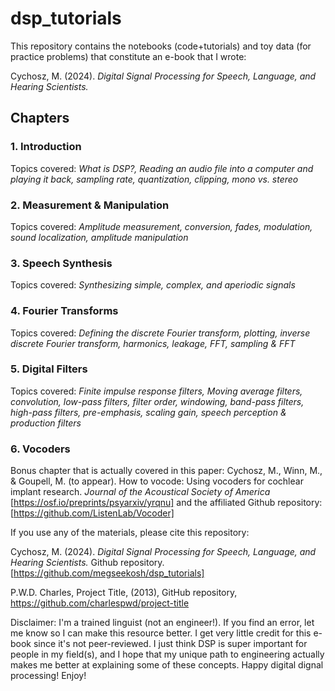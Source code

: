 # dsp_tutorials

This repository contains the notebooks (code+tutorials) and toy data (for practice problems) that constitute an e-book that I wrote:

Cychosz, M. (2024). *Digital Signal Processing for Speech, Language, and Hearing Scientists.* 

## Chapters

### 1. Introduction
Topics covered: *What is DSP?, Reading an audio file into a computer and playing it back, sampling rate, quantization, clipping, mono vs. stereo* 
### 2. Measurement & Manipulation
Topics covered: *Amplitude measurement, conversion, fades, modulation, sound localization, amplitude manipulation*
### 3. Speech Synthesis 
Topics covered: *Synthesizing simple, complex, and aperiodic signals*
### 4. Fourier Transforms 
Topics covered: *Defining the discrete Fourier transform, plotting, inverse discrete Fourier transform, harmonics, leakage, FFT, sampling & FFT*
### 5. Digital Filters 
Topics covered: *Finite impulse response filters, Moving average filters, convolution, low-pass filters, filter order, windowing, band-pass filters, high-pass filters, pre-emphasis, scaling gain, speech perception & production filters* 
### 6. Vocoders 
Bonus chapter that is actually covered in this paper:
Cychosz, M., Winn, M., & Goupell, M. (to appear). How to vocode: Using vocoders for cochlear implant research. *Journal of the Acoustical Society of America* [https://osf.io/preprints/psyarxiv/yrqnu]
     and the affiliated Github repository: [https://github.com/ListenLab/Vocoder]

If you use any of the materials, please cite this repository: 

Cychosz, M. (2024). *Digital Signal Processing for Speech, Language, and Hearing Scientists.* Github repository. [https://github.com/megseekosh/dsp_tutorials]

P.W.D. Charles, Project Title, (2013), GitHub repository, https://github.com/charlespwd/project-title

Disclaimer: I'm a trained linguist (not an engineer!). If you find an error, let me know so I can make this resource better. I get very little credit for this e-book since it's not peer-reviewed. I just think DSP is super important for people in my field(s), and I hope that my unique path to engineering actually makes me better at explaining some of these concepts. Happy digital dignal processing! Enjoy! 
